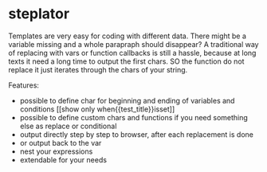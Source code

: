 # steplator
Templates are very easy for coding with different data. There might be a variable missing and a whole parapraph should disappear? A traditional way of replacing with vars or function callbacks is still a hassle, because at long texts it need a long time to output the first chars. SO the function do not replace it just iterates through the chars of your string.

Features:
* possible to define char for beginning and ending of variables and conditions [[show only when{{test_title}}isset]]
* possible to define custom chars and functions if you need something else as replace or conditional
* output directly step by step to browser, after each replacement is done
* or output back to the var
* nest your expressions
* extendable for your needs

